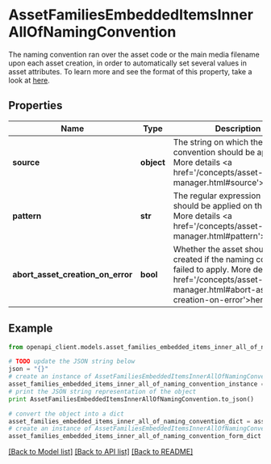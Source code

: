 # AssetFamiliesEmbeddedItemsInnerAllOfNamingConvention

The naming convention ran over the asset code or the main media filename upon each asset creation, in order to automatically set several values in asset attributes. To learn more and see the format of this property, take a look at <a href='/concepts/asset-manager.html#focus-on-the-naming-convention'>here</a>.

## Properties
Name | Type | Description | Notes
------------ | ------------- | ------------- | -------------
**source** | **object** | The string on which the naming convention should be applied. More details &lt;a href&#x3D;&#39;/concepts/asset-manager.html#source&#39;&gt;here&lt;/a&gt;. | [optional] 
**pattern** | **str** | The regular expression that should be applied on the source. More details &lt;a href&#x3D;&#39;/concepts/asset-manager.html#pattern&#39;&gt;here&lt;/a&gt;. | [optional] 
**abort_asset_creation_on_error** | **bool** | Whether the asset should be created if the naming convention failed to apply. More details &lt;a href&#x3D;&#39;/concepts/asset-manager.html#abort-asset-creation-on-error&#39;&gt;here&lt;/a&gt;. | [optional] 

## Example

```python
from openapi_client.models.asset_families_embedded_items_inner_all_of_naming_convention import AssetFamiliesEmbeddedItemsInnerAllOfNamingConvention

# TODO update the JSON string below
json = "{}"
# create an instance of AssetFamiliesEmbeddedItemsInnerAllOfNamingConvention from a JSON string
asset_families_embedded_items_inner_all_of_naming_convention_instance = AssetFamiliesEmbeddedItemsInnerAllOfNamingConvention.from_json(json)
# print the JSON string representation of the object
print AssetFamiliesEmbeddedItemsInnerAllOfNamingConvention.to_json()

# convert the object into a dict
asset_families_embedded_items_inner_all_of_naming_convention_dict = asset_families_embedded_items_inner_all_of_naming_convention_instance.to_dict()
# create an instance of AssetFamiliesEmbeddedItemsInnerAllOfNamingConvention from a dict
asset_families_embedded_items_inner_all_of_naming_convention_form_dict = asset_families_embedded_items_inner_all_of_naming_convention.from_dict(asset_families_embedded_items_inner_all_of_naming_convention_dict)
```
[[Back to Model list]](../README.md#documentation-for-models) [[Back to API list]](../README.md#documentation-for-api-endpoints) [[Back to README]](../README.md)


